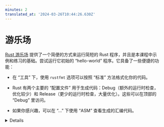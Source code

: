 ```yaml
---
minutes: 2
translated_at: '2024-03-26T10:44:26.630Z'
---
```


# 游乐场

[Rust 游乐场](https://play.rust-lang.org/) 提供了一个简便的方式来运行简短的 Rust 程序，并且是本课程中示例和练习的基础。尝试运行它初始的 “hello-world” 程序。它具备了一些便捷的功能：

- 在 “工具” 下，使用 `rustfmt` 选项可以按照 “标准” 方法格式化你的代码。

- Rust 有两个主要的 “配置文件” 用于生成代码：Debug（额外的运行时检查，优化较少）和 Release（更少的运行时检查，大量优化）。这些可以在顶部的 “Debug” 里访问。

- 如果你感兴趣，可以在 “...” 下使用 “ASM” 查看生成的汇编代码。

<details>

当学生们开始放假时，鼓励他们打开游乐场并试着做一些实验。鼓励他们在课程的其他时间保持标签页打开并尝试一些事情。这对于想要了解更多 Rust 优化或生成的汇编代码的高级学生特别有帮助。

</details>
